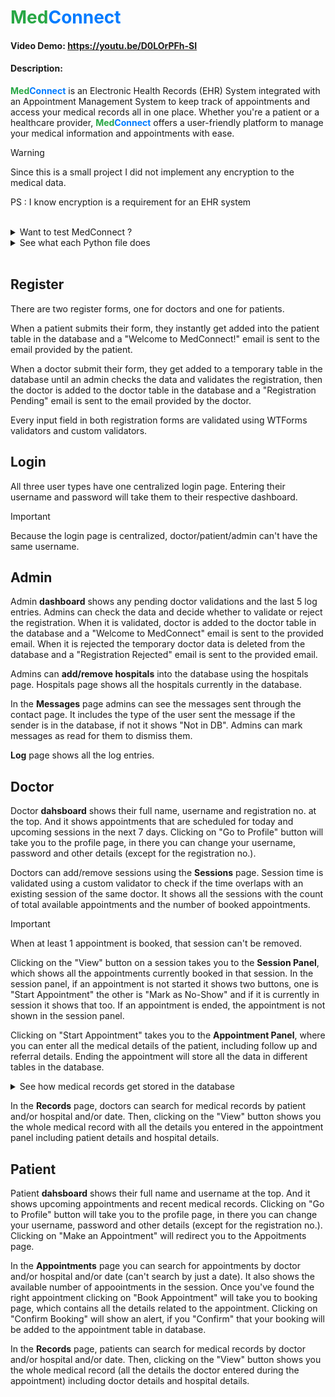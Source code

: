 # **<span style="color: #28a745;">Med</span><span style="color: #007bff;">Connect</span>**

#### Video Demo:  https://youtu.be/D0LOrPFh-SI

#### Description: 
**<span style="color: #28a745;">Med</span><span style="color: #007bff;">Connect</span>** is an Electronic Health Records (EHR) System integrated with an Appointment Management System to keep track of appointments and access your medical records all in one place. Whether you're a patient or a healthcare provider, **<span style="color: #28a745;">Med</span><span style="color: #007bff;">Connect</span>** offers a user-friendly platform to manage your medical information and appointments with ease.

> [!WARNING]
> Since this is a small project I did not implement any encryption to the medical data.
> 
> PS : I know encryption is a requirement for an EHR system

<br>

<details>

<summary>Want to test MedConnect ?</summary>

### Clone MedConnect Repository

```shell
# Install virtualenv (assuming you have installed python3-pip)
pip install virtualenv

# Make a new directory (Choose any name for the directory) and go inside it
mkdir test
cd test

# Create python virtual environment
virtualenv venv

# Activate venv
source venv/bin/activate

# Clone Medconnect repository
git clone https://github.com/dumij58/medconnect.git

```

### From here you can continue in 2 ways (Choose one):

1. Installing Medconnect

```shell
# cd into medconnect repository
cd medconnect

# Install MedConnect using pip (using -e will make medconnect package editable)
pip install -e .

# Run flask development server
flask --app medconnect run
```

2. Without installing MedConnect

```shell
# cd into medconnect package inside the medconnect repository
cd medconnect/medconnect

# Run flask development server
flask --app medconnect run
```

<br>

</details>

<details>

<summary>See what each Python file does</summary>

## \_\_init.py\_\_

Flask application factory is initialized in this file and it tells Python to treat the current directory as a package. 

It creates the medconnect application factory, sets the default config values, loads the configuration file if it exists and overwrites the existing config values, creates the instance folder if it doesn't exist, initializes all the extensions (eg: SQLAlchemy, Flask_Migrate, Flask_Mail, etc.), imports and registers the blueprints, configure url rules and set up jinja enironment filters.

## models.py

This file sets up SQLAlchemy and Flask Migrate. It contains all the models for all tables in the database and it sets up the relationships between the models.

## forms.py

This file contains all the WTForms's forms used in the project and custom validators to validate the form data.

## email.py

This file sets up Flask Mail. It defines a function which is used to send emails.

## helpers.py

This file contains flask decorators to ensure a user has logged in to access a certain page or only admins can access the "admin only" pages. It is used to define custom functions and define functions for jinja environment variables.

## auth.py

This file handles everything related to user authentication.

It handles the validation of registration form data of both doctor and patient registration, validation of login data of all 3 user types and while doing that plug the sqlalchemy user object into the flask's g namespace object and create a "user_type" variable inside flask session to show the type of the current logged in user, use flask's app_context_processor() function to make the "user_type" accessible throughout the application, user logout commands and lastly add an admin into the database manually.

<details>

<summary>How to add an admin?</summary>
<br>

There is a flask route defined in order to add an admin. You can find the route inside the auth.py file. Type that route into your browser and you will see a form. Give a username, password and a identification no. (any number would work) and submit the form. Admin will be added to the database instantly, now admin can log in using the login page.

</details>

## doc.py

This file contains all the flask routes related to doctors

It handles display doctor dashboard, adding sessions, removing sessions, show all appointments in each session (session panel), start appointment, mark appointment as "no show", store medical records (appointment panel), handle AJAX requests for different sections in appointment panel, handle AJAX requests when changing account details and handle AJAX requests to get doctor and patient names lists.

## pt.py

This file contains all the flask routes related to patients

It handles display patient dashboard, search for appointments with Doctor and/or Hospital and/or Date (can't use just the date to search), add patient medical details, handle AJAX requests when removing items in medical details (it also handles the remove requests for appointment panel mentioned in doc.py), book appointments, cancel appointments (it should be done at least 7 days before the appointment date or you can't cancel), handle AJAX requests when changing account details and handle AJAX requests to get doctor and hospital names lists.

## admin.py

This file contains all the flask routes related to admins

It handles display admin dashboard, validate doctor registration, reject doctor registration, sends email to doctor, add/remove hospitals, show/mark as read messages sent through the contact page, show all the log entries.

## main.py

This file contains everyhting else that I couldn't specify as either doctor or patient or admin related

It handles displaying medconnect homepage, displays profiles for doctors and patients, search medical records for both patients and doctors, show medical records (only the respective patient and doctor have access to it), display contact page and store messages sent through the contact page.

</details>

<br>

## Register

There are two register forms, one for doctors and one for patients. 

When a patient submits their form, they instantly get added into the patient table in the database and a "Welcome to MedConnect!" email is sent to the email provided by the patient. 

When a doctor submit their form, they get added to a temporary table in the database until an admin checks the data and validates the registration, then the doctor is added to the doctor table in the database and a "Registration Pending" email is sent to the email provided by the doctor.

Every input field in both registration forms are validated using WTForms validators and custom validators.

## Login

All three user types have one centralized login page. Entering their username and password will take them to their respective dashboard.

> [!IMPORTANT]
> Because the login page is centralized, doctor/patient/admin can't have the same username.

## Admin

Admin __dashboard__ shows any pending doctor validations and the last 5 log entries. Admins can check the data and decide whether to validate or reject the registration.
When it is validated, doctor is added to the doctor table in the database and a "Welcome to MedConnect" email is sent to the provided email. When it is rejected the temporary doctor data is deleted from the database and a "Registration Rejected" email is sent to the provided email.

Admins can __add/remove hospitals__ into the database using the hospitals page. Hospitals page shows all the hospitals currently in the database.

In the __Messages__ page admins can see the messages sent through the contact page. It includes the type of the user sent the message if the sender is in the database, if not it shows "Not in DB". Admins can mark messages as read for them to dismiss them.

__Log__ page shows all the log entries.

## Doctor

Doctor __dahsboard__ shows their full name, username and registration no. at the top. And it shows appointments that are scheduled for today and upcoming sessions in the next 7 days. Clicking on "Go to Profile" button will take you to the profile page, in there you can change your username, password and other details (except for the registration no.).

Doctors can add/remove sessions using the __Sessions__ page. Session time is validated using a custom validator to check if the time overlaps with an existing session of the same doctor. It shows all the sessions with the count of total available appointments and the number of booked appointments.

> [!IMPORTANT]
> When at least 1 appointment is booked, that session can't be removed.

Clicking on the "View" button on a session takes you to the __Session Panel__, which shows all the appointments currently booked in that session. In the session panel, if an appointment is not started it shows two buttons, one is "Start Appointment" the other is "Mark as No-Show" and if it is currently in session it shows that too. If an appointment is ended, the appointment is not shown in the session panel.

Clicking on "Start Appointment" takes you to the __Appointment Panel__, where you can enter all the medical details of the patient, including follow up and referral details. Ending the appointment will store all the data in different tables in the database.

<details>
<summary>See how medical records get stored in the database</summary>

### Patient Information Tab
When starting an appointment in the appointmnet panel, 1st tab has all the patient details including the patient medical history (if the patient has entered those details in their profile). 

### Examination Tab
On top of the Examination tab there is a button that shows another set of tabbed sections when clicked. It is there for the doctor to add to the patient medical history if needed. Next you can see an input field for the chief complaint. Next there are 2 sections for adding vital signs and examination notes. In these 2 sections you can add/remove items as needed (multiple items can be added)

### Tests Tab
There is a section that you can add tests into the database.

> [!NOTE]
> Test Tab is not fully implemented. Since I started this as a small project adding a full-fledged tests tab (including sending test requests to the relevent labs, get the test results back from the lab, etc.) is out of the scope of this project.

### Diagnosis & Treatment Tab
At the top you can type the diagnosis. Then the Treatment section is devided to 2 parts, medication and other. In medication section you can add all the medication you prescribe for the patient. In other section you can add everything else that you recommend the patient to do. (You can add/remove multiple items from these sections)

### End Tab
In the End tab you can add follow up details (follow up date, etc.) and/or referral details (referral date, doctor's name and specialization, referral reason, etc.) You can select a doctor that is in the database or you can type in a doctor's name that is not in the database by selecting "Other Doctor" from the doctors list.

### But, how is all the data stored?
Every section that has adding/removing multiple items functionality and the referral section have dedicated tables in the database. Everything else (cheif complaint, diagnosis and follow up details) are in a different table called medical record.

Once you start the appointment an entry in medical record table is created. After you end the appointment, medical record data (chief complaint, diagnosis and follow up details) will be updated. The tables dedicated to the sections you can add/remove multiple items get updated as you add/remove them.

> [!WARNING]
> Because of the way this is implemented, you cannot cancel an appointment and delete its data, once it is started.

<br>

</details>

In the __Records__ page, doctors can search for medical records by patient and/or hospital and/or date. Then, clicking on the "View" button shows you the whole medical record with all the details you entered in the appointment panel including patient details and hospital details.

## Patient

Patient __dahsboard__ shows their full name and username at the top. And it shows upcoming appointments and recent medical records. Clicking on "Go to Profile" button will take you to the profile page, in there you can change your username, password and other details (except for the registration no.). Clicking on "Make an Appointment" will redirect you to the Appoitments page.

In the __Appointments__ page you can search for appointments by doctor and/or hospital and/or date (can't search by just a date). It also shows the available number of appoointments in the session. Once you've found the right appointment clicking on "Book Appointment" will take you to booking page, which contains all the details related to the appointment. Clicking on "Confirm Booking" will show an alert, if you "Confirm" that your booking will be added to the  appointment table in database.

In the __Records__ page, patients can search for medical records by doctor and/or hospital and/or date. Then, clicking on the "View" button shows you the whole medical record (all the details the doctor entered during the appointment) including doctor details and hospital details.
